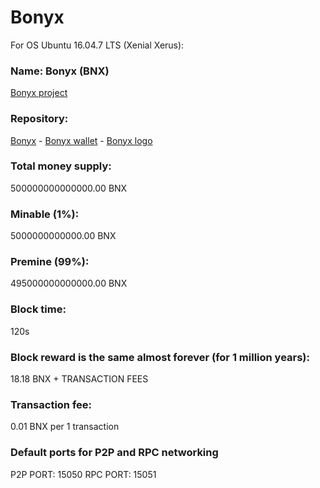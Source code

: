 # Bonyx

For OS Ubuntu 16.04.7 LTS (Xenial Xerus):

### Name: Bonyx (BNX)

[Bonyx project](https://github.com/bonyx-project/)

### Repository:

[Bonyx](https://github.com/bonyx-project/bonyx/) - [Bonyx wallet](https://github.com/bonyx-project/bonyx-wallet/) - [Bonyx logo](https://github.com/bonyx-project/bonyx-logo/)


### Total money supply:
500000000000000.00 BNX

### Minable (1%):
5000000000000.00 BNX

### Premine (99%):
495000000000000.00 BNX


### Block time:
120s

### Block reward is the same almost forever (for 1 million years): 
18.18 BNX + TRANSACTION FEES

### Transaction fee:
0.01 BNX per 1 transaction



### Default ports for P2P and RPC networking
P2P PORT: 15050
RPC PORT: 15051
